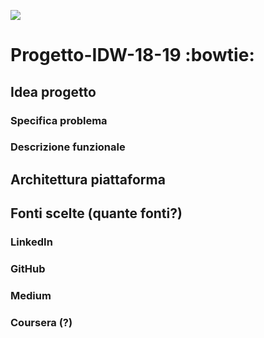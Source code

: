<p>
    <a href="http://cluelab.di.unisa.it/index.php?option=com_content&view=article&id=25&Itemid=35" alt="Progetti">
        <img src="https://img.shields.io/badge/Gencos-101%25-brightgreen.svg" />
    </a>
</p>

# Progetto-IDW-18-19 :bowtie:	

## Idea progetto

### Specifica problema

### Descrizione funzionale

## Architettura piattaforma

## Fonti scelte (quante fonti?)

### LinkedIn

### GitHub

### Medium

### Coursera (?)

